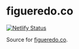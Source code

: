 # figueredo.co

[![Netlify Status](https://api.netlify.com/api/v1/badges/693f6bb3-cadb-4f6b-a399-72f3291e5f85/deploy-status)](https://app.netlify.com/sites/figueredo/deploys)

Source for [figueredo.co](https://figueredo.co).